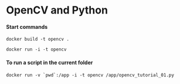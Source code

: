 # OpenCV and Python

#### Start commands

```docker build -t opencv .```

```docker run -i -t opencv```

#### To run a script in the current folder

```docker run -v `pwd`:/app -i -t opencv /app/opencv_tutorial_01.py```

